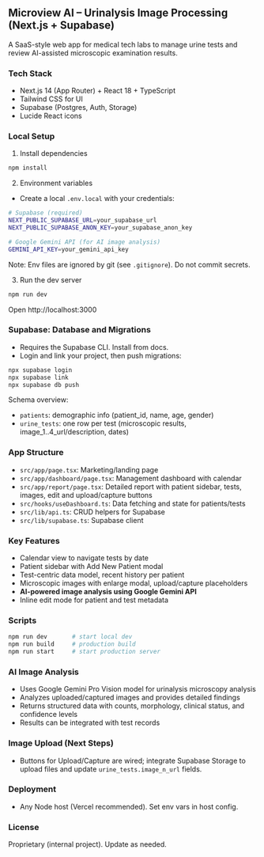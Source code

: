 ## Microview AI – Urinalysis Image Processing (Next.js + Supabase)

A SaaS-style web app for medical tech labs to manage urine tests and review AI-assisted microscopic examination results.

### Tech Stack
- Next.js 14 (App Router) + React 18 + TypeScript
- Tailwind CSS for UI
- Supabase (Postgres, Auth, Storage)
- Lucide React icons

### Local Setup
1) Install dependencies
```bash
npm install
```

2) Environment variables
- Create a local `.env.local` with your credentials:
```bash
# Supabase (required)
NEXT_PUBLIC_SUPABASE_URL=your_supabase_url
NEXT_PUBLIC_SUPABASE_ANON_KEY=your_supabase_anon_key

# Google Gemini API (for AI image analysis)
GEMINI_API_KEY=your_gemini_api_key
```
Note: Env files are ignored by git (see `.gitignore`). Do not commit secrets.

3) Run the dev server
```bash
npm run dev
```
Open http://localhost:3000

### Supabase: Database and Migrations
- Requires the Supabase CLI. Install from docs.
- Login and link your project, then push migrations:
```bash
npx supabase login
npx supabase link
npx supabase db push
```
Schema overview:
- `patients`: demographic info (patient_id, name, age, gender)
- `urine_tests`: one row per test (microscopic results, image_1..4_url/description, dates)

### App Structure
- `src/app/page.tsx`: Marketing/landing page
- `src/app/dashboard/page.tsx`: Management dashboard with calendar
- `src/app/report/page.tsx`: Detailed report with patient sidebar, tests, images, edit and upload/capture buttons
- `src/hooks/useDashboard.ts`: Data fetching and state for patients/tests
- `src/lib/api.ts`: CRUD helpers for Supabase
- `src/lib/supabase.ts`: Supabase client

### Key Features
- Calendar view to navigate tests by date
- Patient sidebar with Add New Patient modal
- Test-centric data model, recent history per patient
- Microscopic images with enlarge modal, upload/capture placeholders
- **AI-powered image analysis using Google Gemini API**
- Inline edit mode for patient and test metadata

### Scripts
```bash
npm run dev       # start local dev
npm run build     # production build
npm run start     # start production server
```

### AI Image Analysis
- Uses Google Gemini Pro Vision model for urinalysis microscopy analysis
- Analyzes uploaded/captured images and provides detailed findings
- Returns structured data with counts, morphology, clinical status, and confidence levels
- Results can be integrated with test records

### Image Upload (Next Steps)
- Buttons for Upload/Capture are wired; integrate Supabase Storage to upload files and update `urine_tests.image_n_url` fields.

### Deployment
- Any Node host (Vercel recommended). Set env vars in host config.

### License
Proprietary (internal project). Update as needed.